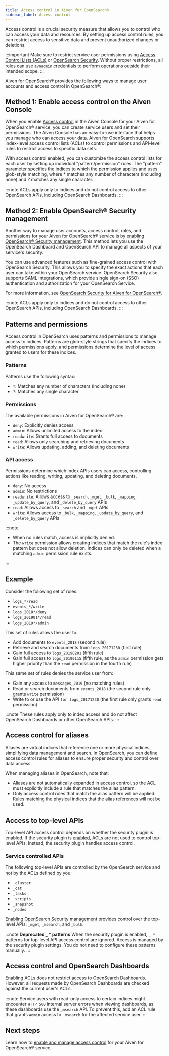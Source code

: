 ```yaml
---
title: Access control in Aiven for OpenSearch®
sidebar_label: Access control
---
```


Access control is a crucial security measure that allows you to control who can access your data and resources. By setting up access control rules, you can restrict access to sensitive data and prevent unauthorized changes or deletions.

:::important
Make sure to restrict service user permissions using
[Access Control Lists (ACLs)](/docs/products/opensearch/get-started#secure-access-with-acls)
or [OpenSearch Security](/docs/products/opensearch/concepts/os-security). Without proper
restrictions, all roles can use `avnadmin` credentials to perform operations outside their
intended scope.
:::

Aiven for OpenSearch® provides the following ways to manage user
accounts and access control in OpenSearch®:

## Method 1: Enable access control on the Aiven Console

When you enable
[Access control](/docs/products/opensearch/howto/control_access_to_content) in the Aiven Console for your Aiven for OpenSearch® service,
you can create service users and set their permissions. The Aiven
Console has an easy-to-use interface that helps you manage who can
access your data. Aiven for OpenSearch supports index-level access
control lists (ACLs) to control permissions and API-level rules to
restrict access to specific data sets.

With access control enabled, you can customize the access control lists
for each user by setting up individual \"pattern/permission\" rules. The
\"pattern\" parameter specifies the indices to which the permission
applies and uses glob-style matching, where \* matches any number of
characters (including none) and ? matches any single character.

:::note
ACLs apply only to indices and do not control access to other OpenSearch APIs,
including OpenSearch Dashboards.
:::

## Method 2: Enable OpenSearch® Security management

Another way to manage user accounts, access control, roles, and
permissions for your Aiven for OpenSearch® service is by
[enabling OpenSearch® Security management](/docs/products/opensearch/howto/enable-opensearch-security). This method lets you use the OpenSearch Dashboard and
OpenSearch API to manage all aspects of your service's security.

You can use advanced features such as fine-grained access control with
OpenSearch Security. This allows you to specify the exact actions that
each user can take within your OpenSearch service. OpenSearch Security
also supports SAML integrations, which provide single sign-on (SSO)
authentication and authorization for your OpenSearch Service.

For more information, see
[OpenSearch Security for Aiven for OpenSearch®](/docs/products/opensearch/concepts/os-security).

:::note
ACLs apply only to indices and do not control access to other OpenSearch APIs,
including OpenSearch Dashboards.
:::

## Patterns and permissions

Access control in OpenSearch uses patterns and permissions to manage access to indices.
Patterns are glob-style strings that specify the indices to which permissions apply,
and permissions determine the level of access granted to users for these indices.

### Patterns

Patterns use the following syntax:

-   `*`: Matches any number of characters (including none)
-   `?`: Matches any single character

### Permissions

The available permissions in Aiven for OpenSearch® are:


-   `deny`: Explicitly denies access
-   `admin`: Allows unlimited access to the index
-   `readwrite`: Grants full access to documents
-   `read`: Allows only searching and retrieving documents
-   `write`: Allows updating, adding, and deleting documents

### API access

Permissions determine which index APIs users can access, controlling actions
like reading, writing, updating, and deleting documents.

-   `deny`: No access
-   `admin`: No restrictions
-   `readwrite`: Allows access to `_search`, `_mget`, `_bulk`,
    `_mapping`, `_update_by_query`, and `_delete_by_query` APIs
-   `read`: Allows access to `_search` and `_mget` APIs
-   `write`: Allows access to `_bulk`, `_mapping`, `_update_by_query`,
    and `_delete_by_query` APIs

:::note

 - When no rules match, access is implicitly denied.
 - The `write` permission allows creating indices that match the rule's index pattern
   but does not allow deletion. Indices can only be deleted when a matching
   `admin` permission rule exists.

:::

## Example

Consider the following set of rules:

-   `logs_*/read`
-   `events_*/write`
-   `logs_2018*/deny`
-   `logs_201901*/read`
-   `logs_2019*/admin`

This set of rules allows the user to:

-   Add documents to `events_2018` (second rule)
-   Retrieve and search documents from `logs_20171230` (first rule)
-   Gain full access to `logs_20190201` (fifth rule)
-   Gain full access to `logs_20190115` (fifth rule, as the `admin`
    permission gets higher priority than the `read` permission in the
    fourth rule)

This same set of rules denies the service user from:

-   Gain any access to `messages_2019` (no matching rules)
-   Read or search documents from `events_2018` (the second rule only
    grants `write` permission)
-   Write to or use the API `for logs_20171230` (the first rule only
    grants `read` permission)

:::note
These rules apply only to index access and do not affect OpenSearch Dashboards or other
OpenSearch APIs.
:::

## Access control for aliases

Aliases are virtual indices that reference one or more physical indices, simplifying
data management and search. In OpenSearch, you can define access control rules
for aliases to ensure proper security and control over data access.

When managing aliases in OpenSearch, note that:

- Aliases are not automatically expanded in access control, so the ACL must explicitly
  include a rule that matches the alias pattern.
- Only access control rules that match the alias pattern will be applied. Rules matching
  the physical indices that the alias references will not be used.

## Access to top-level APIs

Top-level API access control depends on whether the security plugin is enabled.
If the security plugin is
[enabled](/docs/products/opensearch/howto/enable-opensearch-security),
ACLs are not used to control top-level APIs.
Instead, the security plugin handles access control.

### Service controlled APIs

The following top-level APIs are controlled by the OpenSearch service
and not by the ACLs defined by you:

- `_cluster`
- `_cat`
- `_tasks`
- `_scripts`
- `_snapshot`
- `_nodes`

[Enabling OpenSearch Security management](/docs/products/opensearch/howto/enable-opensearch-security)
provides control over the
top-level APIs: `_mget`, `_msearch`, and `_bulk`.

:::note
**Deprecated _ * patterns**
When the security plugin is enabled, `_ *` patterns for top-level API access control
are ignored. Access is managed by the security plugin settings. You do not
need to configure these patterns manually.
:::

## Access control and OpenSearch Dashboards

Enabling ACLs does not restrict access to OpenSearch Dashboards.
However, all requests made by OpenSearch Dashboards are checked against
the current user's ACLs.

:::note
Service users with read-only access to certain indices might encounter `HTTP 500`
internal server errors when viewing dashboards, as these dashboards use
the `_msearch` API. To prevent this, add an ACL rule that
grants `admin` access to `_msearch` for the affected service user.
:::

## Next steps

Learn how to
[enable and manage access control](/docs/products/opensearch/howto/control_access_to_content)
for your Aiven for OpenSearch® service.
